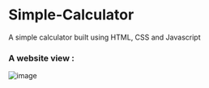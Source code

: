 # Simple-Calculator
A simple calculator built using HTML, CSS and Javascript

### A website view :

![image](https://user-images.githubusercontent.com/84305637/230432982-0f98d8a5-cdaf-4bb5-844c-6a087e72db1a.png)

